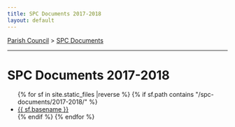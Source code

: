 ```yaml
---
title: SPC Documents 2017-2018
layout: default
---
```


[Parish Council](../..) > [SPC Documents](..)

-----


# SPC Documents 2017-2018

<ul class="flist">
{% for  sf in site.static_files |reverse %}
 {% if sf.path contains "/spc-documents/2017-2018/" %}
  <li>
   <a href="{{sf.path}}">{{ sf.basename }}</a>
  </li>
  {% endif %}
{% endfor %}
</ul>

